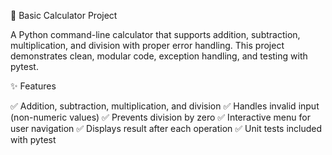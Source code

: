 🧮 Basic Calculator Project

A Python command-line calculator that supports addition, subtraction, multiplication, and division with proper error handling.
This project demonstrates clean, modular code, exception handling, and testing with pytest.

✨ Features

✅ Addition, subtraction, multiplication, and division
✅ Handles invalid input (non-numeric values)
✅ Prevents division by zero
✅ Interactive menu for user navigation
✅ Displays result after each operation
✅ Unit tests included with pytest
